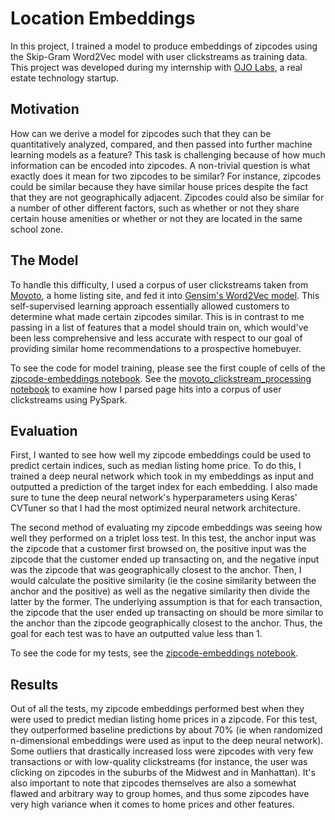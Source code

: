 # Location Embeddings
In this project, I trained a model to produce embeddings of zipcodes using the Skip-Gram Word2Vec model with user clickstreams as training data. This project was developed during my internship with [OJO Labs](https://ojo.com/), a real estate technology startup.

## Motivation
How can we derive a model for zipcodes such that they can be quantitatively analyzed, compared, and then passed into further machine learning models as a feature? This task is challenging because of how much information can be encoded into zipcodes. A non-trivial question is what exactly does it mean for two zipcodes to be similar? For instance, zipcodes could be similar because they have similar house prices despite the fact that they are not geographically adjacent. Zipcodes could also be similar for a number of other different factors, such as whether or not they share certain house amenities or whether or not they are located in the same school zone. 

## The Model
To handle this difficulty, I used a corpus of user clickstreams taken from [Movoto](https://www.movoto.com/), a home listing site, and fed it into [Gensim's Word2Vec model](https://radimrehurek.com/gensim/models/word2vec.html). This self-supervised learning approach essentially allowed customers to determine what made certain zipcodes similar. This is in contrast to me passing in a list of features that a model should train on, which would've been less comprehensive and less accurate with respect to our goal of providing similar home recommendations to a prospective homebuyer. 

To see the code for model training, please see the first couple of cells of the [zipcode-embeddings notebook](zipcode-embeddings.ipynb). See the [movoto_clickstream_processing notebook](movoto_clickstream_processing.ipynb) to examine how I parsed page hits into a corpus of user clickstreams using PySpark. 

## Evaluation
First, I wanted to see how well my zipcode embeddings could be used to predict certain indices, such as median listing home price. To do this, I trained a deep neural network which took in my embeddings as input and outputted a prediction of the target index for each embedding. I also made sure to tune the deep neural network's hyperparameters using Keras' CVTuner so that I had the most optimized neural network architecture. 

The second method of evaluating my zipcode embeddings was seeing how well they performed on a triplet loss test. In this test, the anchor input was the zipcode that a customer first browsed on, the positive input was the zipcode that the customer ended up transacting on, and the negative input was the zipcode that was geographically closest to the anchor. Then, I would calculate the positive similarity (ie the cosine similarity between the anchor and the positive) as well as the negative similarity then divide the latter by the former. The underlying assumption is that for each transaction, the zipcode that the user ended up transacting on should be more similar to the anchor than the zipcode geographically closest to the anchor. Thus, the goal for each test was to have an outputted value less than 1. 

To see the code for my tests, see the [zipcode-embeddings notebook](zipcode-embeddings.ipynb).

## Results
Out of all the tests, my zipcode embeddings performed best when they were used to predict median listing home prices in a zipcode. For this test, they outperformed baseline predictions by about 70% (ie when randomized n-dimensional embeddings were used as input to the deep neural network). Some outliers that drastically increased loss were zipcodes with very few transactions or with low-quality clickstreams (for instance, the user was clicking on zipcodes in the suburbs of the Midwest and in Manhattan). It's also important to note that zipcodes themselves are also a somewhat flawed and arbitrary way to group homes, and thus some zipcodes have very high variance when it comes to home prices and other features. 
